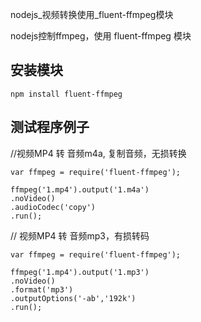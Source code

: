nodejs_视频转换使用_fluent-ffmpeg模块


nodejs控制ffmpeg，使用 fluent-ffmpeg 模块

## 安装模块 ##

    npm install fluent-ffmpeg

## 测试程序例子 ##

//视频MP4 转 音频m4a, 复制音频，无损转换

    var ffmpeg = require('fluent-ffmpeg');
    
    ffmpeg('1.mp4').output('1.m4a')
    .noVideo()
    .audioCodec('copy')
    .run();

// 视频MP4 转 音频mp3，有损转码

    var ffmpeg = require('fluent-ffmpeg');
    
    ffmpeg('1.mp4').output('1.mp3')
    .noVideo()
    .format('mp3')
    .outputOptions('-ab','192k')
    .run();

